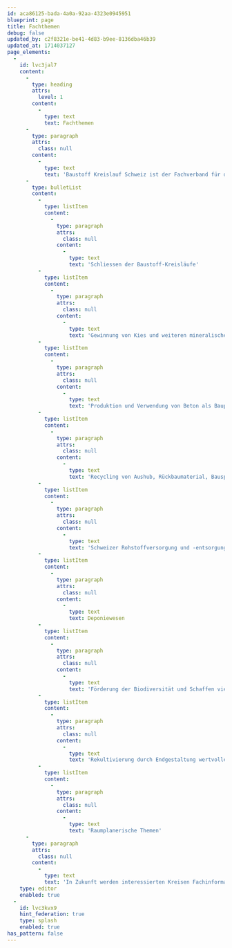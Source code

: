 ```yaml
---
id: aca86125-bada-4a0a-92aa-4323e0945951
blueprint: page
title: Fachthemen
debug: false
updated_by: c2f8321e-be41-4d83-b9ee-8136dba46b39
updated_at: 1714037127
page_elements:
  -
    id: lvc3jal7
    content:
      -
        type: heading
        attrs:
          level: 1
        content:
          -
            type: text
            text: Fachthemen
      -
        type: paragraph
        attrs:
          class: null
        content:
          -
            type: text
            text: 'Baustoff Kreislauf Schweiz ist der Fachverband für die folgenden Themen:'
      -
        type: bulletList
        content:
          -
            type: listItem
            content:
              -
                type: paragraph
                attrs:
                  class: null
                content:
                  -
                    type: text
                    text: 'Schliessen der Baustoff-Kreisläufe'
          -
            type: listItem
            content:
              -
                type: paragraph
                attrs:
                  class: null
                content:
                  -
                    type: text
                    text: 'Gewinnung von Kies und weiteren mineralischen Rohstoffen'
          -
            type: listItem
            content:
              -
                type: paragraph
                attrs:
                  class: null
                content:
                  -
                    type: text
                    text: 'Produktion und Verwendung von Beton als Bauprodukt (Primärbeton & Recyclingbeton)'
          -
            type: listItem
            content:
              -
                type: paragraph
                attrs:
                  class: null
                content:
                  -
                    type: text
                    text: 'Recycling von Aushub, Rückbaumaterial, Bausperrgut, Gewerbeabfall oder Altholz'
          -
            type: listItem
            content:
              -
                type: paragraph
                attrs:
                  class: null
                content:
                  -
                    type: text
                    text: 'Schweizer Rohstoffversorgung und -entsorgung inkl. Sanieren von Altlasten'
          -
            type: listItem
            content:
              -
                type: paragraph
                attrs:
                  class: null
                content:
                  -
                    type: text
                    text: Deponiewesen
          -
            type: listItem
            content:
              -
                type: paragraph
                attrs:
                  class: null
                content:
                  -
                    type: text
                    text: 'Förderung der Biodiversität und Schaffen vielseitiger Lebensräume'
          -
            type: listItem
            content:
              -
                type: paragraph
                attrs:
                  class: null
                content:
                  -
                    type: text
                    text: 'Rekultivierung durch Endgestaltung wertvoller Naturflächen'
          -
            type: listItem
            content:
              -
                type: paragraph
                attrs:
                  class: null
                content:
                  -
                    type: text
                    text: 'Raumplanerische Themen'
      -
        type: paragraph
        attrs:
          class: null
        content:
          -
            type: text
            text: 'In Zukunft werden interessierten Kreisen Fachinformationen zu diesen Themen zur Verfügung gestellt.'
    type: editor
    enabled: true
  -
    id: lvc3kvx9
    hint_federation: true
    type: splash
    enabled: true
has_pattern: false
---
```

